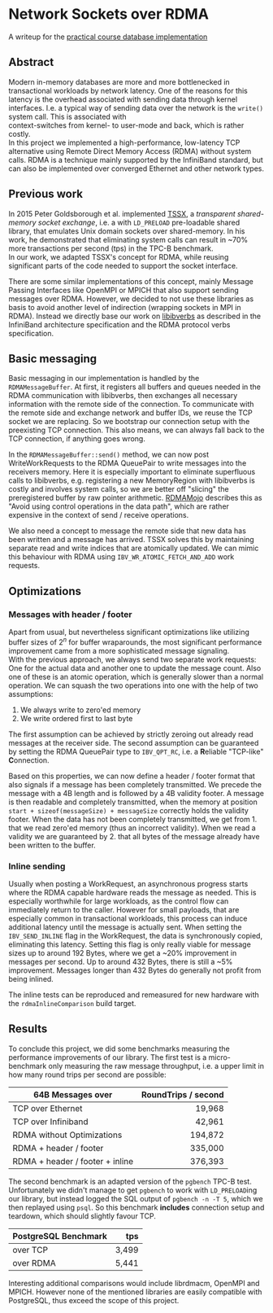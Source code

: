 # Network Sockets over RDMA
A writeup for the [practical course database implementation](http://db.in.tum.de/teaching/ws1617/imlab/)

## Abstract
Modern in-memory databases are more and more bottlenecked in transactional workloads by network latency. One of the 
reasons for this latency is the overhead associated with sending data through kernel interfaces. I.e. a typical way of
sending data over the network is the `write()` system call. This is associated with  
context-switches from kernel- to user-mode and back, which is rather costly. <!-- Maybe cite: https://www.cs.cmu.edu/~chensm/Big_Data_reading_group/papers/flexsc-osdi10.pdf -->  
In this project we implemented a high-performance, low-latency TCP alternative using Remote Direct Memory Access (RDMA)
without system calls. RDMA is a technique mainly supported by the InfiniBand standard, but can also be implemented over 
converged Ethernet and other network types.

## Previous work
In 2015 Peter Goldsborough et al. implemented [TSSX](https://github.com/goldsborough/tssx), a *transparent shared-memory
socket exchange*, i.e. a with `LD_PRELOAD` pre-loadable shared library, that emulates Unix domain sockets over 
shared-memory. In his work, he demonstrated that eliminating system calls can result in  ~70% more transactions per second (tps)
in the TPC-B benchmark.  
In our work, we adapted TSSX's concept for RDMA, while reusing significant parts of the code needed to support the 
socket interface.
 
There are some similar implementations of this concept, mainly Message Passing Interfaces like OpenMPI or MPICH that 
also support sending messages over RDMA. However, we decided to not use these libraries as basis to avoid another level 
of indirection (wrapping sockets in MPI in RDMA). Instead we directly base our work on [libibverbs](https://git.kernel.org/cgit/libs/infiniband/libibverbs.git)
as described in the InfiniBand architecture specification and the RDMA protocol verbs specification.

## Basic messaging
Basic messaging in our implementation is handled by the `RDMAMessageBuffer`. At first, it registers 
all buffers and queues needed in the RDMA communication with libibverbs, then exchanges all necessary information with the remote side
of the connection. To communicate with the remote side and exchange network and buffer IDs, we reuse the TCP socket we are
replacing. So we bootstrap our connection setup with the preexisting TCP connection. This also means, we can always fall 
back to the TCP connection, if anything goes wrong.

In the `RDMAMessageBuffer::send()` method, we can now post WriteWorkRequests to the RDMA QueuePair to write messages into 
the receivers memory. Here it is especially important to eliminate superfluous calls to libibverbs, e.g. registering a 
new MemoryRegion with libibverbs is costly and involves system calls, so we are better off "slicing" the preregistered 
buffer by raw pointer arithmetic. [RDMAMojo](http://www.rdmamojo.com/2013/06/08/tips-and-tricks-to-optimize-your-rdma-code/#Avoid_using_control_operations_in_the_data_path) describes this as "Avoid using control operations in the data path", which are rather expensive in the context of send / receive operations.

We also need a concept to message the remote side that new data has been written and a message has arrived. TSSX
solves this by maintaining separate read and write indices that are atomically updated. We can mimic this 
behaviour with RDMA using `IBV_WR_ATOMIC_FETCH_AND_ADD` work requests.

## Optimizations
### Messages with header / footer
Apart from usual, but nevertheless significant optimizations like utilizing buffer sizes of $2^n$ for buffer 
wraparounds, the most significant performance improvement came from a more sophisticated message signaling.  
With the previous approach, we always send two separate work requests: One for the actual data and another
one to update the message count. Also one of these is an atomic operation, which is generally slower than a normal
operation. We can squash the two operations into one with the help of two assumptions:

1. We always write to zero'ed memory
2. We write ordered first to last byte

The first assumption can be achieved by strictly zeroing out already read messages at the receiver side. The second 
assumption can be guaranteed by setting the RDMA QueuePair type to `IBV_QPT_RC`, i.e. a **R**eliable "TCP-like" 
**C**onnection.

Based on this properties, we can now define a header / footer format that also signals if a message has been completely
transmitted. We precede the message with a 4B length and is followed by a 4B validity footer. A message is then readable
and completely transmitted, when the memory at position `start + sizeof(messageSize) + messageSize` correctly holds the 
validity footer. When the data has not been completely transmitted, we get from 1. that we read zero'ed memory (thus an
incorrect validity). When we read a validity we are guaranteed by 2. that all bytes of the message already have been written
to the buffer.

### Inline sending
Usually when posting a WorkRequest, an asynchronous progress starts where the RDMA capable hardware reads the message
as needed. This is especially worthwhile for large workloads, as the control flow can immediately return to the caller.
However for small payloads, that are especially common in transactional workloads, this process can induce additional latency
until the message is actually sent. When setting the `IBV_SEND_INLINE` flag in the WorkRequest, the data is 
synchronously copied, eliminating this latency. Setting this flag is only really viable for message sizes up to around 
192 Bytes, where we get a ~20% improvement in messages per second. Up to around 432 Bytes, there is still a ~5% 
improvement. Messages longer than 432 Bytes do generally not profit from being inlined.

The inline tests can be reproduced and remeasured for new hardware with the `rdmaInlineComparison` build target.

## Results
To conclude this project, we did some benchmarks measuring the performance improvements of our library. The
first test is a micro-benchmark only measuring the raw message throughput, i.e. a upper limit in how many round trips per
second are possible: 

| 64B Messages over | RoundTrips / second |
| ---- | ------------------: |
| TCP over Ethernet | 19,968 |
| TCP over Infiniband | 42,961 |
| RDMA without Optimizations | 194,872 |
| RDMA + header / footer | 335,000 |
| RDMA + header / footer + inline | 376,393 |

The second benchmark is an adapted version of the `pgbench` TPC-B test. Unfortunately we didn't manage to get `pgbench`
to work with `LD_PRELOAD`ing our library, but instead logged the SQL output of `pgbench -n -T 5`, which we then 
replayed using `psql`. So this benchmark **includes** connection setup and teardown, which should slightly favour TCP.

| PostgreSQL Benchmark |   tps |
| ----                 | ----: |
| over TCP             | 3,499 |
| over RDMA            | 5,441 |

Interesting additional comparisons would include librdmacm, OpenMPI and MPICH. However none of the mentioned libraries 
are easily compatible with PostgreSQL, thus exceed the scope of this project.
